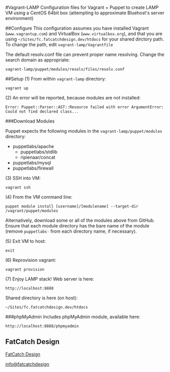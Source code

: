 #Vagrant-LAMP
Configuration files for Vagrant + Puppet to create LAMP VM using a CentOS 64bit box (attempting to approximate Bluehost's server environment)

##Configure
This configuration assumes you have installed Vagrant (`www.vagrantup.com`) and VirtualBox (`www.virtualbox.org`), and that you are using `~/Sites/fc.fatcatchdesign.dev/htdocs` for your shared dirctory path. To change the path, edit `vagrant-lamp/Vagrantfile`

The default resolv.conf file can prevent proper name resolving. Change the search domain as appropriate:

    vagrant-lamp/puppet/modules/resolv/files/resolv.conf

##Setup
(1) From within `vagrant-lamp` directory:

    vagrant up

(2) An error will be reported, because modules are not installed:

    Error: Puppet::Parser::AST::Resource failed with error ArgumentError: Could not find declared class...

###Download Modules

Puppet expects the following modules in the `vagrant-lamp/puppet/modules` directory:

* puppetlabs/apache
  * puppetlabs/stdlib
  * ripienaar/concat
* puppetlabs/mysql
* puppetlabs/firewall

(3) SSH into VM:

    vagrant ssh

(4) From the VM command line:

    puppet module install [username]/[modulename] --target-dir /vagrant/puppet/modules

Alternatively, download some or all of the modules above from GitHub. Ensure that each module directory has the bare name of the module (remove `puppetlabs-` from each directory name, if necessary).

(5) Exit VM to host:

    exit

(6) Reprovision vagrant:

    vagrant provision

(7) Enjoy LAMP stack! Web server is here:

    http://localhost:8888

Shared directory is here (on host):

    ~/Sites/fc.fatcatchdesign.dev/htdocs

###phpMyAdmin
Includes phpMyAdmin module, available here:

    http://localhost:8888/phpmyadmin


## FatCatch Design
[FatCatch Design](https://www.fatcatchdesign.com/)

<info@fatcatchdesign>
